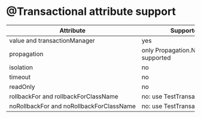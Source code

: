 # @Transactional attribute support

Attribute|Supported for test&#45;managed transactions
--|--
value and transactionManager|yes
propagation|only Propagation.NOT_SUPPORTED and Propagation.NEVER are supported
isolation|no
timeout|no
readOnly|no
rollbackFor and rollbackForClassName|no&#58; use TestTransaction.flagForRollback() instead
noRollbackFor and noRollbackForClassName|no&#58; use TestTransaction.flagForCommit() instead
